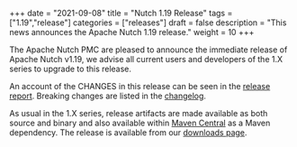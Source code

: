 +++
date = "2021-09-08"
title = "Nutch 1.19 Release"
tags = ["1.19","release"]
categories = ["releases"]
draft = false
description = "This news announces the Apache Nutch 1.19 release."
weight = 10
+++

The Apache Nutch PMC are pleased to announce the immediate release of Apache Nutch v1.19, we advise all
current users and developers of the 1.X series to upgrade to this release.

An account of the CHANGES in this release can be seen in the
[release report](https://s.apache.org/lf6li).
Breaking changes are listed in the [changelog](https://apache.org/dist/nutch/1.19/CHANGES.txt).

As usual in the 1.X series, release artifacts are made available as both source and binary and also available within
[Maven Central](https://search.maven.org/search?q=g:org.apache.nutch%20AND%20a:nutch%20AND%20v:1.19) as a Maven dependency.
The release is available from our [downloads page](/download/).